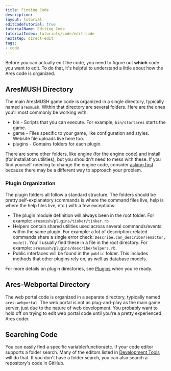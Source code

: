 ```yaml
---
title: Finding Code
description:
layout: tutorial
editCodeTutorial: true
tutorialName: Editing Code
tutorialIndex: tutorials/code/edit-code
nextstep: direct-edit
tags: 
- code
---
```


Before you can actually edit the code, you need to figure out **which** code you want to edit.  To do that, it's helpful to understand a little about how the Ares code is organized.

## AresMUSH Directory

The main AresMUSH game code is organized in a single directory, typically named `aresmush`.  Within that directory are several folders.  Here are the ones you'll most commonly be working with:

* bin - Scripts that you can execute.  For example, `bin/startares` starts the game.
* game - Files specific to your game, like configuration and styles.  Website file uploads live here too.
* plugins - Contains folders for each plugin.

There are some other folders, like engine (for the engine code) and install (for installation utilities), but you shouldn't need to mess with these.  If you find yourself needing to change the engine code, consider [asking first](/feebdack) because there may be a different way to approach your problem.

### Plugin Organization

The plugin folders all follow a standard structure.  The folders should be pretty self-explanatory (commands is where the command files live, help is where the help files live, etc.) with a few exceptions:

* The plugin module definition will always been in the root folder.  For example:  `aresmush/plugins/tinker/tinker.rb`
* Helpers contain shared utilities used across several commands/events within the same plugin.  For example: a lot of description-related commands share a single error check:  `Describe.can_describe?(enactor, model)`.  You'll usually find these in a file in the root directory.  For example:  `aresmush/plugins/describe/helpers.rb`.  
* Public interfaces will be found in the `public` folder.  This includes methods that other plugins rely on, as well as database models.

For more details on plugin directories, see [Plugins](/tutorials/code/plugins) when you're ready.

## Ares-Webportal Directory

The web portal code is organized in a separate directory, typically named `ares-webportal`.  The web portal is not as plug-and-play as the main game server, just due to the nature of web development.  You probably want to hold off on trying to edit web portal code until you're a pretty experienced Ares coder.

## Searching Code

You can easily find a specific variable/function/etc. if your code editor supports a folder search.  Many of the editors listed in [Development Tools](/tutorials/code/dev-tools) will do that.  If you don't have a folder search, you can also search a repository's code in GitHub.